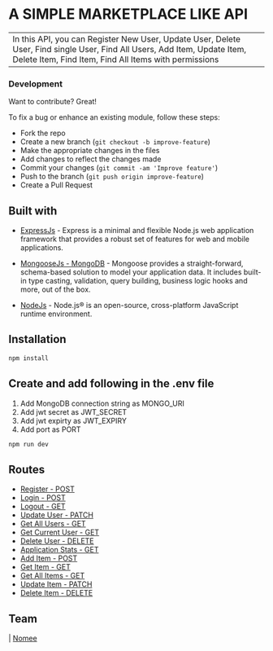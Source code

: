 # A SIMPLE MARKETPLACE LIKE API

<table>
<tr>
<td>
In this API, you can Register New User, Update User, Delete User, Find single User, Find All Users, Add Item, Update Item, Delete Item, Find Item, Find All Items with permissions
</td>
</tr>
</table>

### Development

Want to contribute? Great!

To fix a bug or enhance an existing module, follow these steps:

-   Fork the repo
-   Create a new branch (`git checkout -b improve-feature`)
-   Make the appropriate changes in the files
-   Add changes to reflect the changes made
-   Commit your changes (`git commit -am 'Improve feature'`)
-   Push to the branch (`git push origin improve-feature`)
-   Create a Pull Request

## Built with

-   [ExpressJs](https://expressjs.com/) - Express is a minimal and flexible Node.js web application framework that provides a robust set of features for web and mobile applications.

-   [MongooseJs - MongoDB](https://mongoosejs.com/) - Mongoose provides a straight-forward, schema-based solution to model your application data. It includes built-in type casting, validation, query building, business logic hooks and more, out of the box.

-   [NodeJs](https://nodejs.org/en) - Node.js® is an open-source, cross-platform JavaScript runtime environment.

## Installation

```sh
npm install
```

## Create and add following in the .env file

1. Add MongoDB connection string as MONGO_URI
2. Add jwt secret as JWT_SECRET
3. Add jwt expirty as JWT_EXPIRY
4. Add port as PORT

```sh
npm run dev
```

## Routes

-   [Register - POST](http://localhost:5100/api/v1/auth/register)
-   [Login - POST](http://localhost:5100/api/v1/auth/login)
-   [Logout - GET](http://localhost:5100/api/v1/auth/logout)
-   [Update User - PATCH](http://localhost:5100/api/v1/users/update-user)
-   [Get All Users - GET](http://localhost:5100/api/v1/users/get-users)
-   [Get Current User - GET](http://localhost:5100/api/v1/users/current-user)
-   [Delete User - DELETE](http://localhost:5100/api/v1/admin/delete/:id)
-   [Application Stats - GET](http://localhost:5100/api/v1/admin/stats)
-   [Add Item - POST](http://localhost:5100/api/v1/items/)
-   [Get Item - GET](http://localhost:5100/api/v1/items/:id)
-   [Get All Items - GET](http://localhost:5100/api/v1/items/)
-   [Update Item - PATCH](http://localhost:5100/api/v1/items/:id)
-   [Delete Item - DELETE ](http://localhost:5100/api/v1/items/:id)

## Team

| [Nomee](https://github.com/imnomee)
